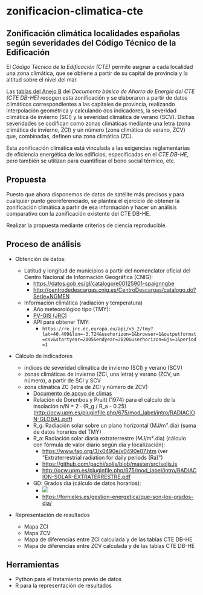 # zonificacion-climatica-cte

## Zonificación climática localidades españolas según severidades del Código Técnico de la Edificación

El *Código Técnico de la Edificación (CTE)* permite asignar a cada localidad una zona climática, que se obtiene a partir de su capital de provincia y la altitud sobre el nivel del mar.

Las [tablas del Anejo B](https://www.codigotecnico.org/pdf/Documentos/HE/DccHE.pdf) del *Documento básico de Ahorro de Energía del CTE (CTE DB-HE)* recogen esta zonificación y se elaboraron a partir de datos climáticos correspondientes a las capitales de provincia, realizando interpolación geométrica y calculando dos indicadores, la severidad climática de invierno (SCI) y la severidad climática de verano (SCV). Dichas severidades se codifican como zonas climáticas mediante una letra (zona climática de invierno, ZCI) y un número (zona climática de verano, ZCV) que, combinadas, definen una zona climática (ZC).

Esta zonificación climática está vinculada a las exigencias reglamentarias de eficiencia energética de los edificios, especificadas en el *CTE DB-HE*, pero también se utilizan para cuantificar el bono social térmico, etc.

## Propuesta

Puesto que ahora disponemos de datos de satélite más precisos y para cualquier punto georeferenciado, se plantea el ejercicio de obtener la zonificación climática a partir de esa información y hacer un análisis comparativo con la zonificación existente del CTE DB-HE.

Realizar la propuesta mediante criterios de ciencia reproducible.

## Proceso de análisis

- Obtención de datos:
  - Latitud y longitud de municipios a partir del nomenclator oficial del Centro Nacional de Información Geográfica (CNIG):
    - https://datos.gob.es/gl/catalogo/e00125901-spaignngbe
    - http://centrodedescargas.cnig.es/CentroDescargas/catalogo.do?Serie=NGMEN
  - Información climática (radiación y temperatura)
    - Año meteorológico tipo (TMY):
    - [PV-GIS (JRC)](https://re.jrc.ec.europa.eu/pvg_tools/en/)
    - API para obtener TMY:
      - `https://re.jrc.ec.europa.eu/api/v5_2/tmy?lat=40.409&lon=-3.724&usehorizon=1&browser=1&outputformat=csv&startyear=2005&endyear=2020&userhorizon=&js=1&period=1`
- Cálculo de indicadores
  - índices de severidad climática de invierno (SCI) y verano (SCV)
  - zonas climáticas de invierno (ZCI, una letra) y verano (ZCV, un número), a partir de SCI y SCV
  - zona climática ZC (letra de ZCI y número de ZCV)
    - [Documento de apoyo de climas](https://www.codigotecnico.org/pdf/Documentos/HE/20170202-DOC-DB-HE-0-Climas%20de%20referencia.pdf)
    - Relación de Dorenbos y Pruitt (1974) para el cálculo de la insolación n/N = 2 · (R_g / R_a - 0.25) (http://ocw.upm.es/pluginfile.php/675/mod_label/intro/RADIACION-GLOBAL.pdf)
    - R_g: Radiación solar sobre un plano horizontal (MJ/m².dia) (suma de datos horarios del TMY)
    - R_a: Radiación solar diaria extraterrestre (MJ/m².dia) (cálculo con fórmula de valor diario según día y localización):
      - https://www.fao.org/3/x0490e/x0490e07.htm (ver "Extraterrestrial radiation for daily periods (Ra)")
      - https://github.com/pachi/soljs/blob/master/src/soljs.js
      - http://ocw.upm.es/pluginfile.php/675/mod_label/intro/RADIACION-SOLAR-EXTRATERRESTRE.pdf
    - GD: Grados día (cálculo de datos horarios):
      - <img src="https://render.githubusercontent.com/render/math?math=GD_{T_b} = \sum {{T_b - T_{ah}} \over 24} \cdot \left\lfloor T_b > T_{ah} \right\rfloor">
      <!-- GD_Tb = Sum( ((Tb - Tah) / 24) si Tb > Tah, o 0 si Tb <= Tah). -->
      - https://fornieles.es/gestion-energetica/que-son-los-grados-dia/
      
- Representación de resultados
  - Mapa ZCI
  - Mapa ZCV
  - Mapa de diferencias entre ZCI calculada y de las tablas CTE DB-HE
  - Mapa de diferencias entre ZCV calculada y de las tablas CTE DB-HE

## Herramientas

- Python para el tratamiento previo de datos
- R para la representación de resultados

